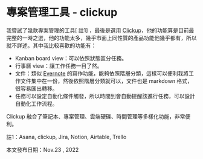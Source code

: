 # 專案管理工具 - clickup

我嘗試了幾款專案管理的工具\[ 註1] ，最後是選用 [Clickup](https://clickup.com/?fp\_ref=9g619)，他的功能算是目前最完整的一時之選，他的功能太多，幾乎市面上同性質的產品功能他幾乎都有，所以就不詳述。其中我比較喜歡的功能有：
* Kanban board view：可以依照狀態區分任務。
* 行事曆 view：讓工作任務一目了然。
* 文件：類似 [Evernote](https://www.evernote.com/) 的寫作功能，能夠依照階層分類，這樣可以便利我將工作文件集中在一份，然後依照階層分類就可以，文件也是 markdown 格式，很容易匯出轉移。
* 任務可以設定自動化條件觸發，所以時間到會自動提醒該進行任務，可以設計自動化工作流程。

Clickup 融合了筆記本、專案管理、雲端硬碟、時間管理等多樣化功能，非常便利。

註1：Asana, clickup, Jira, Notion, Airtable, Trello

本文發布日期：Nov.23 , 2022
